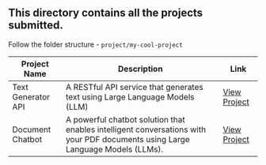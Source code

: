 ## This directory contains all the projects submitted. 

Follow the folder structure - `project/my-cool-project`

| Project Name | Description | Link |
|-------------|-------------|------|
| Text Generator API | A RESTful API service that generates text using Large Language Models (LLM) | [View Project](./text-generator-api) |
| Document Chatbot | A powerful chatbot solution that enables intelligent conversations with your PDF documents using Large Language Models (LLMs). | [View Project](./document-chatbot) |

